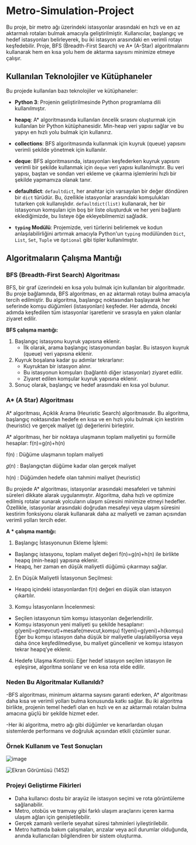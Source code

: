 # Metro-Simulation-Project

Bu proje, bir metro ağı üzerindeki istasyonlar arasındaki en hızlı ve en az aktarmalı rotaları bulmak amacıyla geliştirilmiştir. Kullanıcılar, başlangıç ve hedef istasyonları belirleyerek, bu iki istasyon arasındaki en verimli rotayı keşfedebilir. Proje, BFS (Breadth-First Search) ve A* (A-Star) algoritmalarını kullanarak hem en kısa yolu hem de aktarma sayısını minimize etmeye çalışır. 

## Kullanılan Teknolojiler ve Kütüphaneler

Bu projede kullanılan bazı teknolojiler ve kütüphaneler:

- **Python 3**: Projenin geliştirilmesinde Python programlama dili kullanılmıştır.
 
- **heapq**: A* algoritmasında kullanılan öncelik sırasını oluşturmak için kullanılan bir Python kütüphanesidir. Min-heap veri yapısı sağlar ve bu yapıyı en hızlı yolu bulmak için kullanırız.
 
- **collections**: BFS algoritmasında kullanmak için kuyruk (queue) yapısını verimli şekilde yönetmek için kullanılır.
 
- **deque**: BFS algoritmasında, istasyonları keşfederken kuyruk yapısını verimli bir şekilde kullanmak için `deque` veri yapısı kullanılmıştır. Bu veri yapısı, baştan ve sondan veri ekleme ve çıkarma işlemlerini hızlı bir şekilde yapmamıza olanak tanır.

- **defaultdict**: `defaultdict`, her anahtar için varsayılan bir değer döndüren bir `dict` türüdür. Bu, özellikle istasyonlar arasındaki komşulukları tutarken çok kullanışlıdır. `defaultdict(list)` kullanarak, her bir istasyonun komşuları için boş bir liste oluşturduk ve her yeni bağlantı eklediğimizde, bu listeye öğe ekleyebilmemizi sağladık.

- **`typing` Modülü**: Projemizde, veri türlerini belirlemek ve kodun anlaşılabilirliğini artırmak amacıyla Python'un `typing` modülünden `Dict`, `List`, `Set`, `Tuple` ve `Optional` gibi tipler kullanılmıştır.



## Algoritmaların Çalışma Mantığı

### BFS (Breadth-First Search) Algoritması

BFS, bir graf üzerindeki en kısa yolu bulmak için kullanılan bir algoritmadır. Bu proje bağlamında, BFS algoritması, en az aktarmalı rotayı bulma amacıyla tercih edilmiştir. Bu algoritma, başlangıç noktasından başlayarak her seferinde komşu düğümleri (istasyonları) keşfeder. Her adımda, önceki adımda keşfedilen tüm istasyonlar işaretlenir ve sırasıyla en yakın olanlar ziyaret edilir.

**BFS çalışma mantığı:**
1. Başlangıç istasyonu kuyruk yapısına eklenir.
   - İlk olarak, arama başlangıç istasyonundan başlar. Bu istasyon kuyruk (queue) veri yapısına eklenir.
2. Kuyruk boşalana kadar şu adımlar tekrarlanır:
   - Kuyruktan bir istasyon alınır.
   - Bu istasyonun komşuları (bağlantılı diğer istasyonlar) ziyaret edilir.
   - Ziyaret edilen komşular kuyruk yapısına eklenir.
3. Sonuç olarak, başlangıç ve hedef arasındaki en kısa yol bulunur.



### A* (A Star) Algoritması

A* algoritması, Açıklık Arama (Heuristic Search) algoritmasıdır. Bu algoritma, başlangıç noktasından hedefe en kısa ve en hızlı yolu bulmak için kestirim (heuristic) ve gerçek maliyet (g) değerlerini birleştirir.

A* algoritması, her bir noktaya ulaşmanın toplam maliyetini şu formülle hesaplar: f(n)=g(n)+h(n)

f(n) : Düğüme ulaşmanın toplam maliyeti

𝑔(n) : Başlangıçtan düğüme kadar olan gerçek maliyet

h(n) : Düğümden hedefe olan tahmini maliyet (heuristic)
                          
Bu projede A* algoritması, istasyonlar arasındaki mesafeleri ve tahmini süreleri dikkate alarak uygulanmıştır. Algoritma, daha hızlı ve optimize edilmiş rotalar sunarak yolcuların ulaşım süresini minimize etmeyi hedefler. Özellikle, istasyonlar arasındaki doğrudan mesafeyi veya ulaşım süresini kestirim fonksiyonu olarak kullanarak daha az maliyetli ve zaman açısından verimli yolları tercih eder.

**A * çalışma mantığı:**
1. Başlangıç İstasyonunun Ekleme İşlemi:
  - Başlangıç istasyonu, toplam maliyet değeri f(n)=g(n)+h(n) ile birlikte heapq (min-heap) yapısına eklenir.
  - Heapq, her zaman en düşük maliyetli düğümü çıkarmayı sağlar.
   
2. En Düşük Maliyetli İstasyonun Seçilmesi:
  - Heapq içindeki istasyonlardan f(n) değeri en düşük olan istasyon çıkartılır.

3. Komşu İstasyonların İncelenmesi:
  - Seçilen istasyonun tüm komşu istasyonları değerlendirilir.
  - Komşu istasyonun yeni maliyeti şu şekilde hesaplanır:
    g(yeni)=g(mevcut)+mesafe(mevcut,komşu)
    f(yeni)=g(yeni)+h(komşu)
    Eğer bu komşu istasyon daha düşük bir maliyetle ulaşılabiliyorsa veya daha önce keşfedilmediyse, bu maliyet güncellenir ve komşu istasyon tekrar heapq’ye eklenir.

4. Hedefe Ulaşma Kontrolü: Eğer hedef istasyon seçilen istasyon ile eşleşirse, algoritma sonlanır ve en kısa rota elde edilir.


### Neden Bu Algoritmalar Kullanıldı?

-BFS algoritması, minimum aktarma sayısını garanti ederken, A* algoritması daha kısa ve verimli yolları bulma konusunda katkı sağlar. Bu iki algoritma birlikte, projenin temel hedefi olan en hızlı ve en az aktarmalı rotaları bulma amacına güçlü bir şekilde hizmet eder.

-Her iki algoritma, metro ağı gibi düğümler ve kenarlardan oluşan sistemlerde performans ve doğruluk açısından etkili çözümler sunar.


### Örnek Kullanım ve Test Sonuçları
![image](https://github.com/user-attachments/assets/e6e73976-5e7c-4f75-9746-1e57a22f740b)

![Ekran Görüntüsü (1452)](https://github.com/user-attachments/assets/9dbbfd8f-ede9-4f68-8f90-b0a454f2d890)


### Projeyi Geliştirme Fikirleri

- Daha kullanıcı dostu bir arayüz ile istasyon seçimi ve rota görüntüleme sağlanabilir.
- Metro, otobüs ve tramvay gibi farklı ulaşım araçlarını içeren karma ulaşım ağları için genişletilebilir.
- Gerçek zamanlı verilerle seyahat süresi tahminleri iyileştirilebilir.
- Metro hattında bakım çalışmaları, arızalar veya acil durumlar olduğunda, anında kullanıcıları bilgilendiren bir sistem oluşturma.



